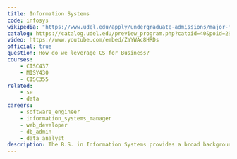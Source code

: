 ```yaml
---
title: Information Systems
code: infosys
wikipedia: "https://www.udel.edu/apply/undergraduate-admissions/major-finder/information-systems/"
catalog: https://catalog.udel.edu/preview_program.php?catoid=40&poid=29401
video: https://www.youtube.com/embed/ZaYWAc8HRDs
official: true
question: How do we leverage CS for Business?
courses:
    - CISC437
    - MISY430
    - CISC355
related:
    - se
    - data
careers:
    - software_engineer
    - information_systems_manager
    - web_developer
    - db_admin
    - data_analyst
description: The B.S. in Information Systems provides a broad background in core computer science topics, as well as a business core covering topics in marketing, accounting, and management. While not technically a computer science degree, the course path for the first year and a half is very similar to a computer science major. The program will serve students who are interested in computer science applications in the business world by preparing them for a career in information systems, as well as furnishing a substantial background in computer science.  Students from this program will be exceptionally well-prepared to pursue an MBA, graduate studies in computer science, or to work in any field combining computer science and business management. Information systems is it's own major, not a computer science concentration, but is comparable to a computer science degree with a concentration in information systems.
---
```


